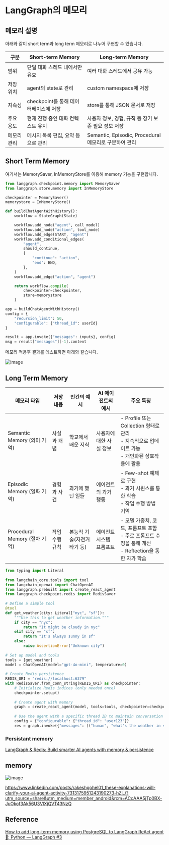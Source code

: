 # LangGraph의 메모리

## 메모리 설명

아래와 같이 short term과 long term 메모리로 나누어 구현할 수 있습니다.

| 구분 | Short-term Memory | Long-term Memory |
|------|------------------|------------------|
| 범위 | 단일 대화 스레드 내에서만 유효 | 여러 대화 스레드에서 공유 가능 |
| 저장 위치 | agent의 state로 관리 | custom namespace에 저장 |
| 지속성 | checkpoint를 통해 데이터베이스에 저장 | store를 통해 JSON 문서로 저장 |
| 주요 용도 | 현재 진행 중인 대화 컨텍스트 유지 | 사용자 정보, 경험, 규칙 등 장기 보존 필요 정보 저장 |
| 메모리 관리 | 메시지 목록 편집, 요약 등으로 관리 | Semantic, Episodic, Procedural 메모리로 구분하여 관리 |

## Short Term Memory

여기서는 MemorySaver, InMemoryStore를 이용해 memory 기능을 구현합니다.

```python
from langgraph.checkpoint.memory import MemorySaver
from langgraph.store.memory import InMemoryStore

checkpointer = MemorySaver()
memorystore = InMemoryStore()

def buildChatAgentWithHistory():
    workflow = StateGraph(State)

    workflow.add_node("agent", call_model)
    workflow.add_node("action", tool_node)
    workflow.add_edge(START, "agent")
    workflow.add_conditional_edges(
        "agent",
        should_continue,
        {
            "continue": "action",
            "end": END,
        },
    )
    workflow.add_edge("action", "agent")

    return workflow.compile(
        checkpointer=checkpointer,
        store=memorystore
    )

app = buildChatAgentWithHistory()
config = {
    "recursion_limit": 50,
    "configurable": {"thread_id": userId}
}

result = app.invoke({"messages": inputs}, config)
msg = result["messages"][-1].content
```

메모리 적용후 결과를 테스트하면 아래와 같습니다.

![image](https://github.com/user-attachments/assets/a29cd27f-cbb9-4ee3-89bd-0a0e8bb9f358)


## Long Term Memory

| 메모리 타입 | 저장 내용 | 인간의 예시 | AI 에이전트의 예시 | 주요 특징 |
|------------|----------|------------|-----------------|-----------|
| Semantic Memory (의미 기억) | 사실과 개념 | 학교에서 배운 지식 | 사용자에 대한 사실 정보 | - Profile 또는 Collection 형태로 관리<br>- 지속적으로 업데이트 가능<br>- 개인화된 상호작용에 활용 |
| Episodic Memory (일화 기억) | 경험과 사건 | 과거에 했던 일들 | 에이전트의 과거 행동 | - Few-shot 예제로 구현<br>- 과거 시퀀스를 통한 학습<br>- 작업 수행 방법 기억 |
| Procedural Memory (절차 기억) | 작업 수행 규칙 | 본능적 기술(자전거 타기 등) | 에이전트 시스템 프롬프트 | - 모델 가중치, 코드, 프롬프트 포함<br>- 주로 프롬프트 수정을 통해 개선<br>- Reflection을 통한 자가 학습 |




```python
from typing import Literal
 
from langchain_core.tools import tool
from langchain_openai import ChatOpenAI
from langgraph.prebuilt import create_react_agent
from langgraph.checkpoint.redis import RedisSaver
 
# Define a simple tool
@tool
def get_weather(city: Literal["nyc", "sf"]):
    """Use this to get weather information."""
    if city == "nyc":
        return "It might be cloudy in nyc"
    elif city == "sf":
        return "It's always sunny in sf"
    else:
        raise AssertionError("Unknown city")
 
# Set up model and tools
tools = [get_weather]
model = ChatOpenAI(model="gpt-4o-mini", temperature=0)
 
# Create Redis persistence
REDIS_URI = "redis://localhost:6379"
with RedisSaver.from_conn_string(REDIS_URI) as checkpointer:
    # Initialize Redis indices (only needed once)
    checkpointer.setup()
     
    # Create agent with memory
    graph = create_react_agent(model, tools=tools, checkpointer=checkpointer)
     
    # Use the agent with a specific thread ID to maintain conversation state
    config = {"configurable": {"thread_id": "user123"}}
    res = graph.invoke({"messages": [("human", "what's the weather in sf")]}, config)
```


### Persistant memory

[LangGraph & Redis: Build smarter AI agents with memory & persistence](https://redis.io/blog/langgraph-redis-build-smarter-ai-agents-with-memory-persistence/)


## memory

![image](https://github.com/user-attachments/assets/9e9fe6ba-8d14-4bab-9dbe-5efbf33c171c)

https://www.linkedin.com/posts/rakeshgohel01_these-explanations-will-clarify-your-ai-agent-activity-7313175951243190273-hZl_/?utm_source=share&utm_medium=member_android&rcm=ACoAAA5jTp0BX-JuOkof3Ak56U3VlXjQVT43NzQ

## Reference

[How to add long-term memory using PostgreSQL to LangGraph ReAct agent🤖: Python — LangGraph #3](https://www.youtube.com/watch?v=hE8C2M8GRLo)

